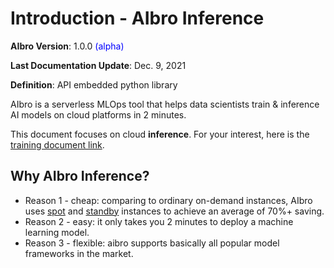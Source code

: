 # Introduction - AIbro Inference

**AIbro Version**: 1.0.0 <span style="color:blue;">(alpha)</span>

**Last Documentation Update**: Dec. 9, 2021

**Definition**: API embedded python library

AIbro is a serverless MLOps tool that helps data scientists train & inference AI models on cloud platforms in 2 minutes.

This document focuses on cloud **inference**. For your interest, here is the [training document link](https://doc.aipaca.ai).

## Why AIbro Inference?

- Reason 1 - cheap: comparing to ordinary on-demand instances, AIbro uses [spot](#spot-vs-on-demand-instance) and [standby](#get-more-saving-by-cooling-instance) instances to achieve an average of 70%+ saving.
- Reason 2 - easy: it only takes you 2 minutes to deploy a machine learning model.
- Reason 3 - flexible: aibro supports basically all popular model frameworks in the market.
